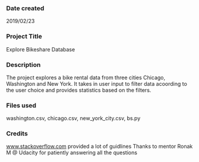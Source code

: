 ### Date created
2019/02/23

### Project Title
Explore Bikeshare Database

### Description
The project explores a bike rental data from three cities Chicago, Washington and New York. It takes in user input to filter data acoording to the user choice and provides statistics based on the filters. 

### Files used
washington.csv, chicago.csv, new_york_city.csv, bs.py

### Credits
www.stackoverflow.com provided a lot of guidlines 
Thanks to mentor Ronak M @ Udacity for patiently answering all the questions


